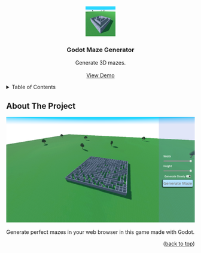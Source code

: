 <a name="readme-top"></a>



<!-- PROJECT LOGO -->
<br />
<div align="center">
  <a href="https://github.com/GuiBDBello/godot-maze-generator">
    <img src="images/logo.png" alt="Logo" width="80" height="80">
  </a>

<h3 align="center">Godot Maze Generator</h3>

  <p align="center">
    Generate 3D mazes.
    <br />
    <br />
    <a href="https://guibdbello.itch.io/godot-maze-generator">View Demo</a>
  </p>
</div>



<!-- TABLE OF CONTENTS -->
<details>
  <summary>Table of Contents</summary>
  <ol>
    <li>
      <a href="#about-the-project">About The Project</a>
    </li>
</details>



<!-- ABOUT THE PROJECT -->
## About The Project

![Game](images/game.png)

Generate perfect mazes in your web browser in this game made with Godot.

<p align="right">(<a href="#readme-top">back to top</a>)</p>
